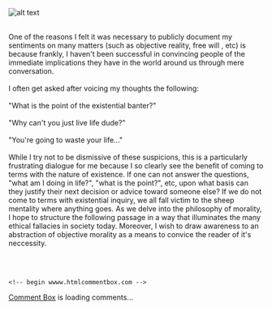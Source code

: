 ![alt text](https://theCaseFor.github.io/morality2.jpeg)

<html>
  <body>
    <p><br>One of the reasons I felt it was necessary to publicly document my sentiments on many matters (such as objective reality, free will , etc) is because frankly, I haven't been successful in convincing people of the immediate implications they have in the world around us through mere conversation.<br><br>I often get asked after voicing my thoughts the following: <br><br>"What is the point of the existential banter?"<br><br>"Why can't you just live life dude?"<br><br>"You're going to waste your life..."<br><br> While I try not to be dismissive of these suspicions, this is a particularly frustrating dialogue for me because I so clearly see the benefit of coming to terms with the nature of existence. If one can not answer the questions, "what am I doing in life?", "what is the point?", etc, upon what basis can they justify their next decision or advice toward someone else? If we do not come to terms with existential inquiry, we all fall victim to the sheep mentality where anything goes. As we delve into the philosophy of morality, I hope to structure the following passage in a way that illuminates the many ethical fallacies in society today. Moreover, I wish to draw awareness to an abstraction of objective morality as a means to convice the reader of it's neccessity. 
    </p>
        <br><br>
      <!-- Insert these scripts at the bottom of the HTML, but before you use any Firebase services -->

    <!-- begin wwww.htmlcommentbox.com -->
 <div id="HCB_comment_box"><a href="http://www.htmlcommentbox.com">Comment Box</a> is loading comments...</div>
 <link rel="stylesheet" type="text/css" href="https://www.htmlcommentbox.com/static/skins/bootstrap/twitter-bootstrap.css?v=0" />
 <script type="text/javascript" id="hcb"> /*<!--*/ if(!window.hcb_user){hcb_user={};} (function(){var s=document.createElement("script"), l=hcb_user.PAGE || (""+window.location).replace(/'/g,"%27"), h="https://www.htmlcommentbox.com";s.setAttribute("type","text/javascript");s.setAttribute("src", h+"/jread?page="+encodeURIComponent(l).replace("+","%2B")+"&mod=%241%24wq1rdBcg%2474Xi6S4kGidvwL8ZB4hSD."+"&opts=16862&num=10&ts=1577810820501");if (typeof s!="undefined") document.getElementsByTagName("head")[0].appendChild(s);})(); /*-->*/ </script>
<!-- end www.htmlcommentbox.com -->


  </body>
</html>
